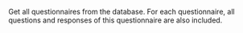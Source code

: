 Get all questionnaires from the database. For each questionnaire, all questions and responses of this questionnaire are also included.
